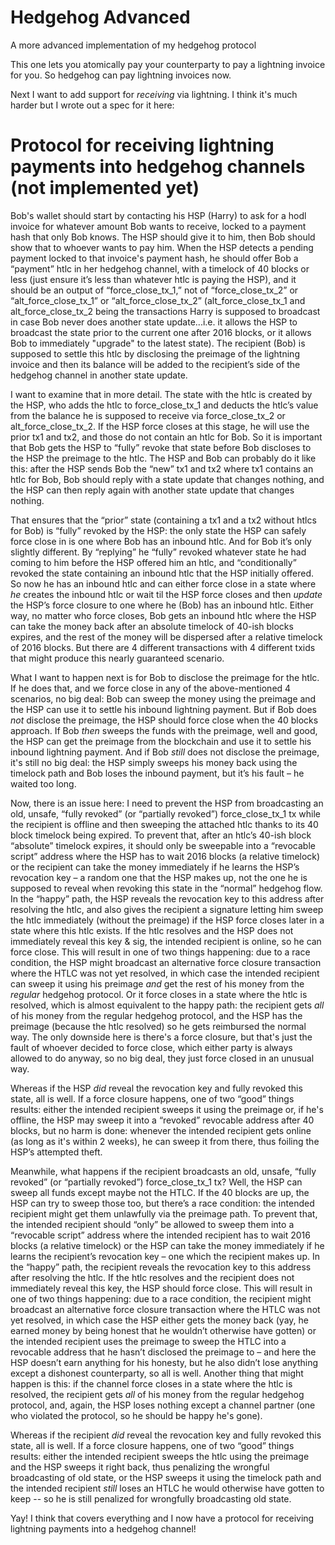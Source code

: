 # Hedgehog Advanced
A more advanced implementation of my hedgehog protocol

This one lets you atomically pay your counterparty to pay a lightning invoice for you. So hedgehog can pay lightning invoices now.

Next I want to add support for *receiving* via lightning. I think it's much harder but I wrote out a spec for it here:

# Protocol for receiving lightning payments into hedgehog channels (not implemented yet)

Bob's wallet should start by contacting his HSP (Harry) to ask for a hodl invoice for whatever amount Bob wants to receive, locked to a payment hash that only Bob knows. The HSP should give it to him, then Bob should show that to whoever wants to pay him. When the HSP detects a pending payment locked to that invoice's payment hash, he should offer Bob a “payment” htlc in her hedgehog channel, with a timelock of 40 blocks or less (just ensure it’s less than whatever htlc is paying the HSP), and it should be an output of “force_close_tx_1,” not of “force_close_tx_2” or “alt_force_close_tx_1” or “alt_force_close_tx_2” (alt_force_close_tx_1 and alt_force_close_tx_2 being the transactions Harry is supposed to broadcast in case Bob never does another state update...i.e. it allows the HSP to broadcast the state prior to the current one after 2016 blocks, or it allows Bob to immediately "upgrade" to the latest state). The recipient (Bob) is supposed to settle this htlc by disclosing the preimage of the lightning invoice and then its balance will be added to the recipient’s side of the hedgehog channel in another state update.

I want to examine that in more detail. The state with the htlc is created by the HSP, who adds the htlc to force_close_tx_1 and deducts the htlc’s value from the balance he is supposed to receive via force_close_tx_2 or alt_force_close_tx_2. If the HSP force closes at this stage, he will use the prior tx1 and tx2, and those do not contain an htlc for Bob. So it is important that Bob gets the HSP to “fully” revoke that state before Bob discloses to the HSP the preimage to the htlc. The HSP and Bob can probably do it like this: after the HSP sends Bob the “new” tx1 and tx2 where tx1 contains an htlc for Bob, Bob should reply with a state update that changes nothing, and the HSP can then reply again with another state update that changes nothing.

That ensures that the “prior” state (containing a tx1 and a tx2 without htlcs for Bob) is “fully” revoked by the HSP: the only state the HSP can safely force close in is one where Bob has an inbound htlc. And for Bob it’s only slightly different. By “replying” he “fully” revoked whatever state he had coming to him before the HSP offered him an htlc, and “conditionally” revoked the state containing an inbound htlc that the HSP initially offered. So now he has an inbound htlc and can either force close in a state where *he* creates the inbound htlc or wait til the HSP force closes and then *update* the HSP’s force closure to one where he (Bob) has an inbound htlc. Either way, no matter who force closes, Bob gets an inbound htlc where the HSP can take the money back after an absolute timelock of 40-ish blocks expires, and the rest of the money will be dispersed after a relative timelock of 2016 blocks. But there are 4 different transactions with 4 different txids that might produce this nearly guaranteed scenario.

What I want to happen next is for Bob to disclose the preimage for the htlc. If he does that, and we force close in any of the above-mentioned 4 scenarios, no big deal: Bob can sweep the money using the preimage and the HSP can use it to settle his inbound lightning payment. But if Bob does *not* disclose the preimage, the HSP should force close when the 40 blocks approach. If Bob *then* sweeps the funds with the preimage, well and good, the HSP can get the preimage from the blockchain and use it to settle his inbound lightning payment. And if Bob *still* does not disclose the preimage, it's still no big deal: the HSP simply sweeps his money back using the timelock path and Bob loses the inbound payment, but it’s his fault – he waited too long.

Now, there is an issue here: I need to prevent the HSP from broadcasting an old, unsafe, “fully revoked” (or “partially revoked”) force_close_tx_1 tx while the recipient is offline and then sweeping the attached htlc thanks to its 40 block timelock being expired. To prevent that, after an htlc’s 40-ish block “absolute” timelock expires, it should only be sweepable into a “revocable script” address where the HSP has to wait 2016 blocks (a relative timelock) or the recipient can take the money immediately if he learns the HSP’s revocation key – a random one that the HSP makes up, not the one he is supposed to reveal when revoking this state in the “normal” hedgehog flow. In the “happy” path, the HSP reveals the revocation key to this address after resolving the htlc, and also gives the recipient a signature letting him sweep the htlc immediately (without the preimage) if the HSP force closes later in a state where this htlc exists. If the htlc resolves and the HSP does not immediately reveal this key & sig, the intended recipient is online, so he can force close. This will result in one of two things happening: due to a race condition, the HSP might broadcast an alternative force closure transaction where the HTLC was not yet resolved, in which case the intended recipient can sweep it using his preimage *and* get the rest of his money from the *regular* hedgehog protocol. Or it force closes in a state where the htlc is resolved, which is almost equivalent to the happy path: the recipient gets *all* of his money from the regular hedgehog protocol, and the HSP has the preimage (because the htlc resolved) so he gets reimbursed the normal way. The only downside here is there's a force closure, but that's just the fault of whoever decided to force close, which either party is always allowed to do anyway, so no big deal, they just force closed in an unusual way.

Whereas if the HSP *did* reveal the revocation key and fully revoked this state, all is well. If a force closure happens, one of two “good” things results: either the intended recipient sweeps it using the preimage or, if he's offline, the HSP may sweep it into a “revoked” revocable address after 40 blocks, but no harm is done: whenever the intended recipient gets online (as long as it's within 2 weeks), he can sweep it from there, thus foiling the HSP’s attempted theft.

Meanwhile, what happens if the recipient broadcasts an old, unsafe, “fully revoked” (or “partially revoked”) force_close_tx_1 tx? Well, the HSP can sweep all funds except maybe not the HTLC. If the 40 blocks are up, the HSP can try to sweep those too, but there’s a race condition: the intended recipient might get them unlawfully via the preimage path. To prevent that, the intended recipient should “only” be allowed to sweep them into a “revocable script” address where the intended recipient has to wait 2016 blocks (a relative timelock) or the HSP can take the money immediately if he learns the recipient’s revocation key – one which the recipient makes up. In the “happy” path, the recipient reveals the revocation key to this address after resolving the htlc. If the htlc resolves and the recipient does not immediately reveal this key, the HSP should force close. This will result in one of two things happening: due to a race condition, the recipient might broadcast an alternative force closure transaction where the HTLC was not yet resolved, in which case the HSP either gets the money back (yay, he earned money by being honest that he wouldn’t otherwise have gotten) or the intended recipient uses the preimage to sweep the HTLC into a revocable address that he hasn’t disclosed the preimage to – and here the HSP doesn’t earn anything for his honesty, but he also didn’t lose anything except a dishonest counterparty, so all is well. Another thing that might happen is this: if the channel force closes in a state where the htlc is resolved, the recipient gets *all* of his money from the regular hedgehog protocol, and, again, the HSP loses nothing except a channel partner (one who violated the protocol, so he should be happy he's gone).

Whereas if the recipient *did* reveal the revocation key and fully revoked this state, all is well. If a force closure happens, one of two “good” things results: either the intended recipient sweeps the htlc using the preimage and the HSP sweeps it right back, thus penalizing the wrongful broadcasting of old state, or the HSP sweeps it using the timelock path and the intended recipient *still* loses an HTLC he would otherwise have gotten to keep -- so he is still penalized for wrongfully broadcasting old state.

Yay! I think that covers everything and I now have a protocol for receiving lightning payments into a hedgehog channel!
